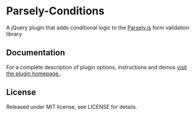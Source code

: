 # Parsely-Conditions

A jQuery plugin that adds conditional logic to the [Parsely.js](http://parsleyjs.org) form validation library

## Documentation
For a complete description of plugin options, instructions and demos [visit the plugin homepage.](http://themonk.github.io/parsely-conditions).

## License
Released under MIT license, see LICENSE for details.

